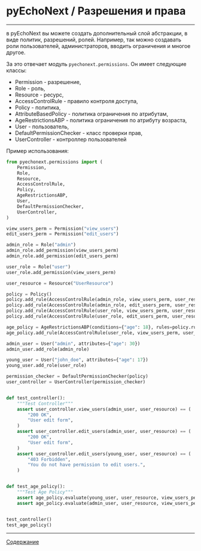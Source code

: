 # pyEchoNext / Разрешения и права

---

в pyEchoNext вы можете создать дополнительный слой абстракции, в виде политик, разрешений, ролей. Например, так можно создавать роли пользователей, администраторов, вводить ограничения и многое другое.

За это отвечает модуль `pyechonext.permissions`. Он имеет следующие классы:

 + Permission - разрешение,
 + Role - роль,
 + Resource - ресурс,
 + AccessControlRule - правило контроля доступа,
 + Policy - политика,
 + AttributeBasedPolicy - политика ограничения по атрибутам,
 + AgeRestrictionsABP - политика ограничения по атрибуту возраста,
 + User - пользователь,
 + DefaultPermissionChecker - класс проверки прав,
 + UserController - контроллер пользователей

Пример использования:

```python
from pyechonext.permissions import (
	Permission,
	Role,
	Resource,
	AccessControlRule,
	Policy,
	AgeRestrictionsABP,
	User,
	DefaultPermissionChecker,
	UserController,
)

view_users_perm = Permission("view_users")
edit_users_perm = Permission("edit_users")

admin_role = Role("admin")
admin_role.add_permission(view_users_perm)
admin_role.add_permission(edit_users_perm)

user_role = Role("user")
user_role.add_permission(view_users_perm)

user_resource = Resource("UserResource")

policy = Policy()
policy.add_rule(AccessControlRule(admin_role, view_users_perm, user_resource, True))
policy.add_rule(AccessControlRule(admin_role, edit_users_perm, user_resource, True))
policy.add_rule(AccessControlRule(user_role, view_users_perm, user_resource, True))
policy.add_rule(AccessControlRule(user_role, edit_users_perm, user_resource, False))

age_policy = AgeRestrictionsABP(conditions={"age": 18}, rules=policy.rules)
age_policy.add_rule(AccessControlRule(user_role, view_users_perm, user_resource, True))

admin_user = User("admin", attributes={"age": 30})
admin_user.add_role(admin_role)

young_user = User("john_doe", attributes={"age": 17})
young_user.add_role(user_role)

permission_checker = DefaultPermissionChecker(policy)
user_controller = UserController(permission_checker)


def test_controller():
	"""Test Controller"""
	assert user_controller.view_users(admin_user, user_resource) == (
		"200 OK",
		"User edit form",
	)
	assert user_controller.edit_users(admin_user, user_resource) == (
		"200 OK",
		"User edit form",
	)
	assert user_controller.edit_users(young_user, user_resource) == (
		"403 Forbidden",
		"You do not have permission to edit users.",
	)


def test_age_policy():
	"""Test Age Policy"""
	assert age_policy.evaluate(young_user, user_resource, view_users_perm) == False
	assert age_policy.evaluate(admin_user, user_resource, view_users_perm) == True


test_controller()
test_age_policy()
```

---

[Содержание](./index.md)



